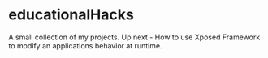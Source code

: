 # educationalHacks
A small collection of my projects.
Up next - How to use Xposed Framework to modify an applications behavior at runtime.

